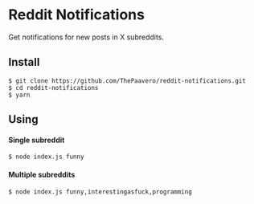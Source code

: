 # Reddit Notifications
Get notifications for new posts in X subreddits.

## Install
```
$ git clone https://github.com/ThePaavero/reddit-notifications.git
$ cd reddit-notifications
$ yarn
```

## Using
#### Single subreddit
```
$ node index.js funny 
```
#### Multiple subreddits
```
$ node index.js funny,interestingasfuck,programming
```
